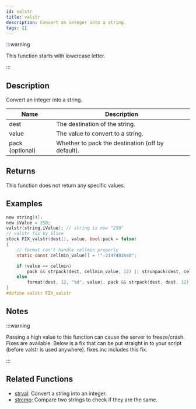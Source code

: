 ```yaml
---
id: valstr
title: valstr
description: Convert an integer into a string.
tags: []
---
```


:::warning

This function starts with lowercase letter.

:::

## Description

Convert an integer into a string.

| Name            | Description                                       |
| --------------- | ------------------------------------------------- |
| dest            | The destination of the string.                    |
| value           | The value to convert to a string.                 |
| pack (optional) | Whether to pack the destination (off by default). |

## Returns

This function does not return any specific values.

## Examples

```c
new string[4];
new iValue = 250;
valstr(string,iValue); // string is now "250"
// valstr fix by Slice
stock FIX_valstr(dest[], value, bool:pack = false)
{
    // format can't handle cellmin properly
    static const cellmin_value[] = !"-2147483648";

    if (value == cellmin)
        pack && strpack(dest, cellmin_value, 12) || strunpack(dest, cellmin_value, 12);
    else
        format(dest, 12, "%d", value), pack && strpack(dest, dest, 12);
}
#define valstr FIX_valstr
```

## Notes

:::warning

Passing a high value to this function can cause the server to freeze/crash. Fixes are available. Below is a fix that can be put straight in to your script (before valstr is used anywhere). fixes.inc includes this fix.

:::

## Related Functions

- [strval](strval): Convert a string into an integer.
- [strcmp](strcmp): Compare two strings to check if they are the same.

